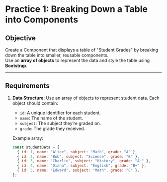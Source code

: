 # Practice 1: Breaking Down a Table into Components

## Objective

Create a Component that displays a table of "Student Grades" by breaking down the table into smaller, reusable components.  
Use an **array of objects** to represent the data and style the table using **Bootstrap**.

---

## Requirements

1. **Data Structure**: Use an array of objects to represent student data. Each object should contain:
   - `id`: A unique identifier for each student.
   - `name`: The name of the student.
   - `subject`: The subject they’re graded on.
   - `grade`: The grade they received.

   Example array:

   ```javascript
   const studentData = [
     { id: 1, name: "Alice", subject: "Math", grade: "A" },
     { id: 2, name: "Bob", subject: "Science", grade: "B" },
     { id: 3, name: "Charlie", subject: "History", grade: "A-" },
     { id: 4, name: "Diana", subject: "English", grade: "B+" },
     { id: 5, name: "Edward", subject: "Math", grade: "C" },
   ];
   ```